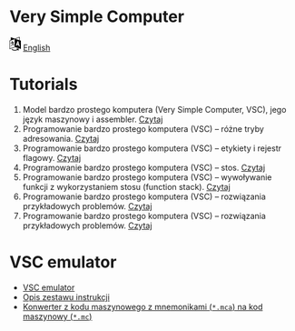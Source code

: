 # Very Simple Computer

[![Selct language](../icon20x24px-exported-transparent.png)](../README.md)
[English](../../en/README.md)

# Tutorials

1. Model bardzo prostego komputera (Very Simple Computer, VSC), jego język maszynowy i assembler. [Czytaj](tutorial_01.md)
2. Programowanie bardzo prostego komputera (VSC) – różne tryby adresowania. [Czytaj](tutorial_02.md)
3. Programowanie bardzo prostego komputera (VSC) – etykiety i rejestr flagowy. [Czytaj](tutorial_03.md)
4. Programowanie bardzo prostego komputera (VSC) – stos. [Czytaj](tutorial_04.md)
5. Programowanie bardzo prostego komputera (VSC) – wywoływanie funkcji z wykorzystaniem stosu (function stack). [Czytaj](tutorial_04_extended.md)
6. Programowanie bardzo prostego komputera (VSC) – rozwiązania przykładowych problemów. [Czytaj](tutorial_05.md)
7. Programowanie bardzo prostego komputera (VSC) – rozwiązania przykładowych problemów. [Czytaj](tutorial_06.md)

# VSC emulator

- [VSC emulator](src/README.md)
- [Opis zestawu instrukcji](src/instruction_set.md)
- [Konwerter z kodu maszynowego z mnemonikami (`*.mca`) na kod maszynowy (`*.mc`)](src/README.md)